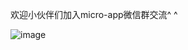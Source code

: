 
欢迎小伙伴们加入micro-app微信群交流^ ^

![image](https://github.com/micro-zoe/micro-app/assets/14011130/e9448a23-4f65-46cc-a5f5-865e1c7eba88)













